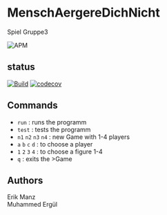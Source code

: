 # MenschAergereDichNicht
Spiel Gruppe3<br>

![APM](https://img.shields.io/apm/l/vim-mode)

## status


[![Build](https://github.com/Manz2/MenschAergereDichNicht/actions/workflows/scalaCI.yml/badge.svg)](https://github.com/Manz2/MenschAergereDichNicht/actions)   [![codecov](https://codecov.io/gh/Manz2/MenschAergereDichNicht/branch/main/graph/badge.svg?token=3GA31FYUYT)](https://codecov.io/gh/Manz2/MenschAergereDichNicht)



## Commands
* `run` : runs the programm
* `test` : tests the programm
* `n1` `n2` `n3` `n4` : new Game with 1-4 players
* `a` `b` `c` `d` : to choose a player 
* `1` `2` `3` `4` : to choose a figure 1-4
* `q` : exits the >Game

## Authors
Erik Manz <br>
Muhammed Ergül


